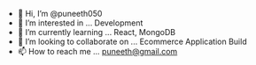 - 👋 Hi, I’m @puneeth050
- 👀 I’m interested in ... Development
- 🌱 I’m currently learning ... React, MongoDB
- 💞️ I’m looking to collaborate on ... Ecommerce Application Build
- 📫 How to reach me ... puneeth@gmail.com

<!---
puneeth050/puneeth050 is a ✨ special ✨ repository because its `README.md` (this file) appears on your GitHub profile.
You can click the Preview link to take a look at your changes.
--->

